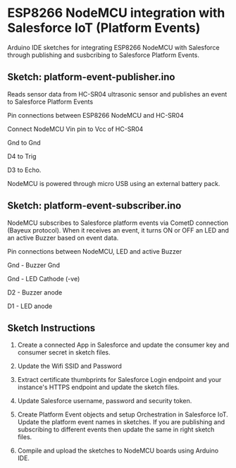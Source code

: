 # ESP8266 NodeMCU integration with Salesforce IoT (Platform Events) #
Arduino IDE sketches for integrating ESP8266 NodeMCU with Salesforce through publishing and susbcribing to Salesforce Platform Events. 

## Sketch: platform-event-publisher.ino ##
Reads sensor data from HC-SR04 ultrasonic sensor and publishes an event to Salesforce Platform Events

Pin connections between ESP8266 NodeMCU and HC-SR04

Connect NodeMCU Vin pin to Vcc of HC-SR04

Gnd to Gnd

D4 to Trig

D3 to Echo.

NodeMCU is powered through micro USB using an external battery pack.


## Sketch: platform-event-subscriber.ino ##
NodeMCU subscribes to Salesforce platform events via CometD connection (Bayeux protocol). When it receives an event, it turns ON or OFF an LED and an active Buzzer based on event data.

Pin connections between NodeMCU, LED and active Buzzer

Gnd - Buzzer Gnd

Gnd - LED Cathode (-ve)

D2 - Buzzer anode

D1 - LED anode


## Sketch Instructions ##
1. Create a connected App in Salesforce and update the consumer key and consumer secret in sketch files.

2. Update the Wifi SSID and Password

3. Extract certificate thumbprints for Salesforce Login endpoint and your instance's HTTPS endpoint and update the sketch files.

4. Update Salesforce username, password and security token.

5. Create Platform Event objects and setup Orchestration in Salesforce IoT. Update the platform event names in sketches. If you are publishing and subscribing to different events then update the same in right sketch files. 

6. Compile and upload the sketches to NodeMCU boards using Arduino IDE.
